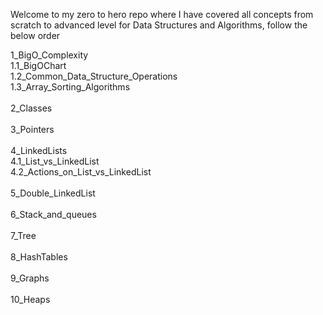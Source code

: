 Welcome to my zero to hero repo where I have covered all concepts from scratch to advanced level for Data Structures and Algorithms, follow the below order<br>

1_BigO_Complexity<br>
    1.1_BigOChart<br>
    1.2_Common_Data_Structure_Operations<br>
    1.3_Array_Sorting_Algorithms<br> <br> 
2_Classes<br><br> 
3_Pointers<br><br> 
4_LinkedLists<br>
    4.1_List_vs_LinkedList<br>
    4.2_Actions_on_List_vs_LinkedList<br><br> 
5_Double_LinkedList<br><br> 
6_Stack_and_queues<br><br> 
7_Tree<br><br> 
8_HashTables<br><br> 
9_Graphs<br><br> 
10_Heaps<br><br>
